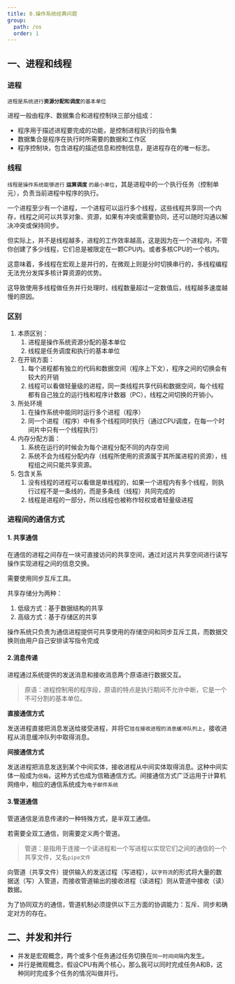 ```yaml
---
title: 0.操作系统经典问题
group:
  path: /os
  order: 1
---
```


## 一、进程和线程
### 进程
`进程是系统进行`**`资源分配和调度`**`的基本单位`

进程一般由程序、数据集合和进程控制块三部分组成：
* 程序用于描述进程要完成的功能，是控制进程执行的指令集
* 数据集合是程序在执行时所需要的数据和工作区
* 程序控制块，包含进程的描述信息和控制信息，是进程存在的唯一标志。

### 线程
`线程是操作系统能够进行` **`运算调度`** `的最小单位`，其是进程中的一个执行任务（控制单元），负责当前进程中程序的执行。

一个进程至少有一个进程，一个进程可以运行多个线程，这些线程共享同一个内存，线程之间可以共享对象、资源，如果有冲突或需要协同，还可以随时沟通以解决冲突或保持同步。

但实际上，并不是线程越多，进程的工作效率越高，这是因为在一个进程内，不管你创建了多少线程，它们总是被限定在一颗CPU内。或者多核CPU的一个核内。

这意味着，多线程在宏观上是并行的，在微观上则是分时切换串行的，多线程编程无法充分发挥多核计算资源的优势。

这导致使用多线程做任务并行处理时，线程数量超过一定数值后，线程越多速度越慢的原因。

### 区别
1. 本质区别：
   1. 进程是操作系统资源分配的基本单位
   2. 线程是任务调度和执行的基本单位
2. 在开销方面：
   1. 每个进程都有独立的代码和数据空间（程序上下文），程序之间的切换会有较大的开销
   2. 线程可以看做轻量级的进程，同一类线程共享代码和数据空间，每个线程都有自己独立的运行栈和程序计数器（PC），线程之间切换的开销小。
3. 所处环境
   1. 在操作系统中能同时运行多个进程（程序）
   2. 同一个进程（程序）中有多个线程同时执行（通过CPU调度，在每一个时间片中只有一个线程执行）
4. 内存分配方面：
   1. 系统在运行的时候会为每个进程分配不同的内存空间
   2. 系统不会为线程分配内存（线程所使用的资源属于其所属进程的资源），线程组之间只能共享资源。
5. 包含关系
   1. 没有线程的进程可以看做是单线程的，如果一个进程内有多个线程，则执行过程不是一条线的，而是多条线（线程）共同完成的
   2. 线程是进程的一部分，所以线程也被称作轻权或者轻量级进程
### 进程间的通信方式

#### 1. 共享通信
在通信的进程之间存在一块可直接访问的共享空间，通过对这片共享空间进行读写操作实现进程之间的信息交换。

需要使用同步互斥工具。

共享存储分为两种：
   1. 低级方式：基于数据结构的共享
   2. 高级方式：基于存储区的共享

操作系统只负责为通信进程提供可共享使用的存储空间和同步互斥工具，而数据交换则由用户自己安排读写指令完成

#### 2.消息传递
进程通过系统提供的发送消息和接收消息两个原语进行数据交互。

> 原语：进程控制用的程序段，原语的特点是执行期间不允许中断，它是一个不可分割的基本单位。

**直接通信方式**

发送进程直接把消息发送给接受进程，并将它`挂在接收进程的消息缓冲队列上`，接收进程从消息缓冲队列中取得消息。

**间接通信方式**

发送进程把消息发送到某个中间实体，接收进程从中间实体取得消息。这种中间实体一般成为`信箱`，这种方式也成为信箱通信方式。间接通信方式广泛运用于计算机网络中，相应的通信系统成为`电子邮件系统`

#### 3.管道通信
管道通信是消息传递的一种特殊方式，是半双工通信。

若需要全双工通信，则需要定义两个管道。

> 管道：是指用于连接一个读进程和一个写进程以实现它们之间的通信的一个共享文件，又名`pipe文件`

向管道（共享文件）提供输入的发送过程（写进程），以`字符流`的形式将大量的数据送（写）入管道，而接收管道输出的接收进程（读进程）则从管道中接收（读）数据。

为了协同双方的通信，管道机制必须提供以下三方面的协调能力：互斥、同步和确定对方的存在。

## 二、并发和并行
* 并发是宏观概念，两个或多个任务通过任务切换在`同一时间间隔`内发生。
* 并行是微观概念，假设CPU有两个核心，那么我可以同时完成任务A和B，这种同时完成多个任务的情况叫做并行。

